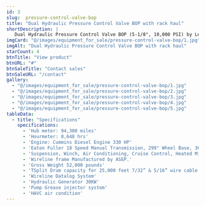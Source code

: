 ```yaml
---
id: 3
slug:  pressure-control-valve-bop
title: "Dual Hydraulic Pressure Control Valve BOP with rack haul"
shortDescription: |
   Dual Hydraulic Pressure Control Valve BOP (5-1/8", 10,000 PSI) by Lee Specialties, featuring rack haul, lubricators, crossover, tool trap, tool catcher, pump-in sub, plug valve, and grease injector module.
imgCard: "@/images/equipment_for_sale/pressure-control-valve-bop/1.jpg"
imgAlt: "Dual Hydraulic Pressure Control Valve BOP with rack haul"
starCount: 4
btnTitle: "View product"
btnURL: "#"
btnSaleTitle: "Contact sales"
btnSaleURL: "/contact"
gallery:
  - "@/images/equipment_for_sale/pressure-control-valve-bop/1.jpg"
  - "@/images/equipment_for_sale/pressure-control-valve-bop/2.jpg"
  - "@/images/equipment_for_sale/pressure-control-valve-bop/3.jpg"
  - "@/images/equipment_for_sale/pressure-control-valve-bop/4.jpg"
  - "@/images/equipment_for_sale/pressure-control-valve-bop/5.jpg"
tableData:
  - title: "Specifications"
    specifications:
      - 'Hub meter: 94,300 miles'
      - 'Hourmeter: 8,648 hrs'
      - 'Engine: Cummins Diesel Engine 330 HP'
      - 'Eaton Fuller 18 Speed Manual Transmission, 299" Wheel Base, 36” Flat Top Sleeper, Air Ride'
      - 'Suspension, Winch, Air Conditioning, Cruise Control, Heated Mirrors.'
      - 'Wireline frame Manufactured by ASEP.'
      - 'Gross Weight 52,000 pounds'
      - 'TSplit Drum capacity for 25,000 feet 7/32” & 5/16” wire cable.'
      - 'Wireline Datalog System'
      - 'Hydraulic Generator 30KW'
      - 'Pump Grease injector system'
      - 'HAVC air condition'
---
```

